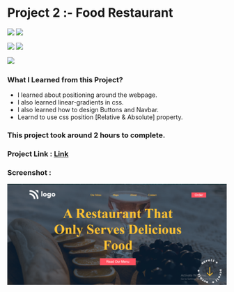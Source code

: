 # Project 2 :- Food Restaurant

![](https://img.shields.io/badge/iNeuron-LCO-red)
![](https://img.shields.io/badge/Hitesh--Choudhary-Full--stack--js--bootcamp-yellow)

![](https://img.shields.io/badge/HTML-CSS-orange)
![](https://img.shields.io/badge/LIVE--CLASS-PROJECT2-blueviolet)

![](https://img.shields.io/badge/Hrishikesh--Kumbhar-Software--Engineer-blue)


### What I Learned from this Project?

- I learned about positioning around the webpage.
- I also learned linear-gradients in css.
- I also learned how to design Buttons and Navbar.
- Learnd to use css position [Relative & Absolute] property.

### This project took around 2 hours to complete.

### Project Link : [Link](https://food-restaurant-home-new.netlify.app/)

### Screenshot :

![](./Screenshot/PROJ-2.png)